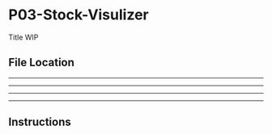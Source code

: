 # P03-Stock-Visulizer
Title WIP

## File Location
- -------------------------------------------------------------------
- -------------------------------------------------------------------
- -------------------------------------------------------------------
- -------------------------------------------------------------------

## Instructions
